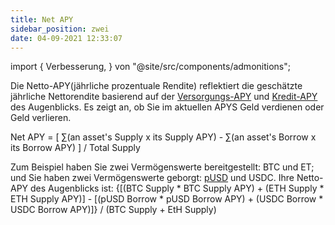 ```yaml
---
title: Net APY
sidebar_position: zwei
date: 04-09-2021 12:33:07
---
```


import { Verbesserung, } von "@site/src/components/admonitions";

<Improvement msg="better math formula: https://docusaurus.io/docs/markdown-features/math-equations"/>

Die Netto-APY(jährliche prozentuale Rendite) reflektiert die geschätzte jährliche Nettorendite basierend auf der [Versorgungs-APY](./glossary) und [Kredit-APY](./glossary) des Augenblicks. Es zeigt an, ob Sie im aktuellen APYS Geld verdienen oder Geld verlieren.

Net APY = [ ∑(an asset's Supply x its Supply APY) - ∑(an asset's Borrow x its Borrow APY) ] / Total Supply

Zum Beispiel haben Sie zwei Vermögenswerte bereitgestellt: BTC und ET; und Sie haben zwei Vermögenswerte geborgt: [pUSD](/docs/leaf/pusd) und USDC. Ihre Netto-APY des Augenblicks ist:
  {[(BTC Supply * BTC Supply APY) + (ETH Supply * ETH Supply APY)] - [(pUSD Borrow * pUSD Borrow APY) + (USDC Borrow * USDC Borrow APY)]} / (BTC Supply + EtH Supply)
